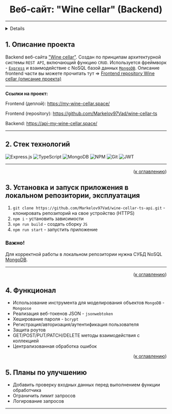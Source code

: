 <h1 align="center">Веб-сайт: "Wine cellar" (Backend)</h1>

_____

<a name="summary">
  <details>
    <summary>Оглавление</summary>
    <ol>
      <li><a href="#project-description">Описание проекта</a></li>
      <li><a href="#technologies">Стек технологий</a></li>
      <li><a href="#installation">Установка и запуск приложения в локальном репозитории, эксплуатация</a></li>
      <li><a href="#functionality">Функционал</a></li>
      <li><a href="#enhancement">Планы по улучшению</a></li>
    </ol>
  </details>
</a>

<a name="project-description"><h2>1. Описание проекта</h2></a>
Backend веб-сайта <a href="https://my-wine-cellar.space/" target="_blank">"Wine cellar"</a>. Создан по принципам архитектурной системы `REST API`, включающий функцию ```CRUD```. Используется фреймворк - <a href="https://expressjs.com/ru/" target="_blank">```Express```</a> и взаимодействие с NoSQL базой данных <a href="https://www.mongodb.com/" target="_blank">`MongoDB`</a>. Описание frontend части вы можете прочитать тут => <a href="https://github.com/Markelov97Vad/wine-cellar-ts#1-описание-проекта" target="_blank">Frontend repository Wine cellar (описание проекта)</a>

____

<b>Ссылки на проект:</b>

Frontend (деплой): https://my-wine-cellar.space/

Frontend (repository): https://github.com/Markelov97Vad/wine-cellar-ts

Backend: https://api-my-wine-cellar.space/


___

<a name="technologies"><h2>2. Стек технологий</h2></a>

![Express.js](https://img.shields.io/badge/express.js-%23404d59.svg?style=for-the-badge&logo=express&logoColor=%2361DAFB)
![TypeScript](https://img.shields.io/badge/typescript-%23007ACC.svg?style=for-the-badge&logo=typescript&logoColor=white)
![MongoDB](https://img.shields.io/badge/MongoDB-%234ea94b.svg?style=for-the-badge&logo=mongodb&logoColor=white)
![NPM](https://img.shields.io/badge/NPM-%23CB3837.svg?style=for-the-badge&logo=npm&logoColor=white)
![Git](https://img.shields.io/badge/git-%23F05033.svg?style=for-the-badge&logo=git&logoColor=white)
![JWT](https://img.shields.io/badge/JWT-black?style=for-the-badge&logo=JSON%20web%20tokens)

____

<div align="right">(<a href="#summary">к оглавлению</a>)</div>

<a name="installation"><h2>3. Установка и запуск приложения в локальном репозитории, эксплуатация</h2></a>
1. `git clone https://github.com/Markelov97Vad/wine-cellar-ts-api.git` - клонировать репозиторий на свое устройство (HTTPS)
2. `npm i` - установить зависимости
3. `npm run build` - создать сборку `JS`
4. `npm run start` - запустить приложение

<h3>Важно!</h3>Для корректной работы в локальном репозитории нужна СУБД NoSQL <a href="https://www.mongodb.com/">MongoDB</a>.

____

<div align="right">(<a href="#summary">к оглавлению</a>)</div>

<a name="functionality"><h2>4. Функционал</h2></a>

- Использование инструмента для моделирования объектов `MongoDB` - `Mongoose`
- Реализация веб-токенов JSON - `jsonwebtoken`
- Хеширование пароля - `bcrypt`
- Регистрация/авторизация/аутентификация пользователя
- Защита роутов
- GET/POST/PUT/PATCH/DELETE методы взаимодействия с коллекцией
- Централизованная обработка ошибок


<div align="right">(<a href="#summary">к оглавлению</a>)</div>

<a name="enhancement"><h2>5. Планы по улучшению</h2></a>
- Добавить проверку входных данных перед выполнением функции обработчика
- Ограничить лимит запросов
- Логирование запросов

___

